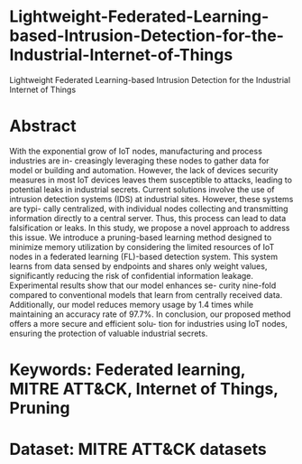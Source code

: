 # Lightweight-Federated-Learning-based-Intrusion-Detection-for-the-Industrial-Internet-of-Things
Lightweight Federated Learning-based Intrusion Detection for the Industrial Internet of Things

# Abstract
With the exponential grow of IoT nodes, manufacturing and process industries are in- 
creasingly leveraging these nodes to gather data for model or building and automation. 
However, the lack of devices security measures in most IoT devices leaves them susceptible 
to attacks, leading to potential leaks in industrial secrets. Current solutions involve the use 
of intrusion detection systems (IDS) at industrial sites. However, these systems are typi- 
cally centralized, with individual nodes collecting and transmitting information directly to 
a central server. Thus, this process can lead to data falsification or leaks. In this study, 
we propose a novel approach to address this issue. We introduce a pruning-based learning 
method designed to minimize memory utilization by considering the limited resources of 
IoT nodes in a federated learning (FL)-based detection system. This system learns from 
data sensed by endpoints and shares only weight values, significantly reducing the risk of 
confidential information leakage. Experimental results show that our model enhances se- 
curity nine-fold compared to conventional models that learn from centrally received data. 
Additionally, our model reduces memory usage by 1.4 times while maintaining an accuracy 
rate of 97.7%. In conclusion, our proposed method offers a more secure and efficient solu- 
tion for industries using IoT nodes, ensuring the protection of valuable industrial secrets.

# Keywords: Federated learning, MITRE ATT&CK, Internet of Things, Pruning
# Dataset: MITRE ATT&CK datasets
